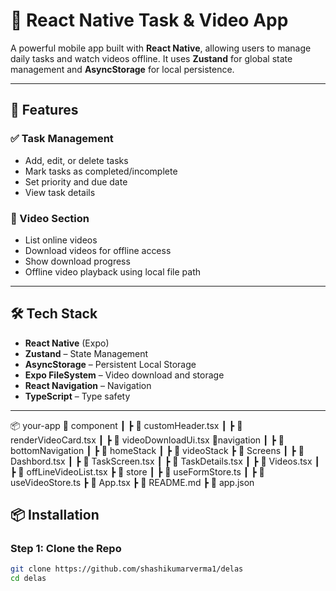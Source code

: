 # 📱 React Native Task & Video App

A powerful mobile app built with **React Native**, allowing users to manage daily tasks and watch videos offline. It uses **Zustand** for global state management and **AsyncStorage** for local persistence.

---

## 🚀 Features

### ✅ Task Management
- Add, edit, or delete tasks
- Mark tasks as completed/incomplete
- Set priority and due date
- View task details

### 🎥 Video Section
- List online videos
- Download videos for offline access
- Show download progress
- Offline video playback using local file path

---

## 🛠 Tech Stack

- **React Native** (Expo)
- **Zustand** – State Management
- **AsyncStorage** – Persistent Local Storage
- **Expo FileSystem** – Video download and storage
- **React Navigation** – Navigation
- **TypeScript** – Type safety

---
📦 your-app
  📁 component
 ┃ ┣ 📄 customHeader.tsx
 ┃ ┣ 📄 renderVideoCard.tsx
 ┃ ┣ 📄 videoDownloadUi.tsx
    📁navigation
 ┃ ┣ 📄 bottomNavigation
 ┃ ┣ 📄 homeStack
 ┃ ┣ 📄 videoStack
 ┣ 📁 Screens
 ┃ ┣ 📄 Dashbord.tsx
 ┃ ┣ 📄 TaskScreen.tsx
 ┃ ┣ 📄 TaskDetails.tsx
 ┃ ┣ 📄 Videos.tsx
 ┃ ┣ 📄 offLineVideoList.tsx
 ┣ 📁 store
 ┃ ┣ 📄 useFormStore.ts
 ┃ ┣ 📄 useVideoStore.ts
 ┣ 📄 App.tsx
 ┣ 📄 README.md
 ┣ 📄 app.json

## 📦 Installation

### Step 1: Clone the Repo
```bash
git clone https://github.com/shashikumarverma1/delas
cd delas

